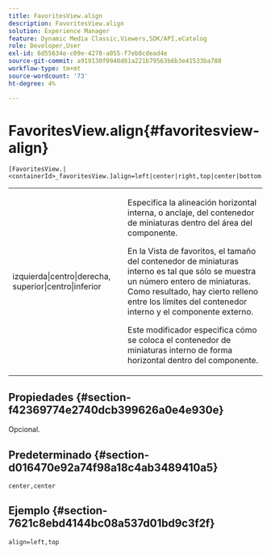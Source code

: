 ```yaml
---
title: FavoritesView.align
description: FavoritesView.align
solution: Experience Manager
feature: Dynamic Media Classic,Viewers,SDK/API,eCatalog
role: Developer,User
exl-id: 6d55634e-c09e-4278-a055-f7eb8cdead4e
source-git-commit: a919130f0940d81a221b79563b6b3e41533ba788
workflow-type: tm+mt
source-wordcount: '73'
ht-degree: 4%

---
```


# FavoritesView.align{#favoritesview-align}

`[FavoritesView.|<containerId>_favoritesView.]align=left|center|right,top|center|bottom`

<table id="table_2B109D2F91E64B5382B31921C3780FA5"> 
 <tbody> 
  <tr> 
   <td colname="col1"> <p><span class="codeph"> izquierda|centro|derecha, superior|centro|inferior</span> </p> </td> 
   <td colname="col2"> <p> Especifica la alineación horizontal interna, o anclaje, del contenedor de miniaturas dentro del área del componente. </p> <p>En la Vista de favoritos, el tamaño del contenedor de miniaturas interno es tal que sólo se muestra un número entero de miniaturas. Como resultado, hay cierto relleno entre los límites del contenedor interno y el componente externo. </p> <p>Este modificador especifica cómo se coloca el contenedor de miniaturas interno de forma horizontal dentro del componente. </p> </td> 
  </tr> 
 </tbody> 
</table>

## Propiedades {#section-f42369774e2740dcb399626a0e4e930e}

Opcional.

## Predeterminado {#section-d016470e92a74f98a18c4ab3489410a5}

`center,center`

## Ejemplo {#section-7621c8ebd4144bc08a537d01bd9c3f2f}

`align=left,top`
